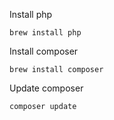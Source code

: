 Install php

`brew install php`

Install composer

`brew install composer`

Update composer

`composer update`

